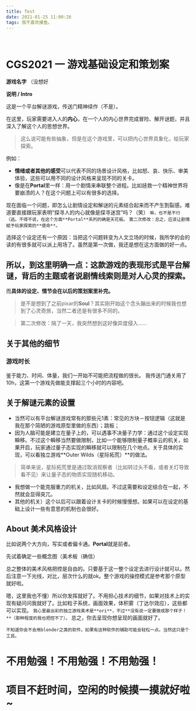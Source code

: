 ```yaml
---
title: Test
date: 2021-01-25 11:00:26
tags: 我不喜欢摸鱼。
---
```

​

# CGS2021 一 游戏基础设定和策划案

**游戏名字**
（没想好​

**说明 / Intro**

这是一个平台解谜游戏，传送门精神续作（不是）。

在这里，玩家需要进入人的**内心**，在一个人的内心世界完成冒险、解开谜题，并且深入了解这个人的思想世界。

>这么说可能有些抽象，但是在这个游戏里，可以把内心世界具象化，给玩家探索。

例如：
- **情绪或者其他的感受**可以代表不同的场景设计风格，比如怒、哀、快乐、审美体验，这些可以用不同的设计风格来呈现不同的关卡。
- 像是在**Portal**里一样：用一个剧情来串联整个进程。比如拯救一个精神世界将要崩溃的人？在这个问题上可以有很多的选择。

现在面临一个问题，即怎么让剧情设定和解谜的元素结合起来而不产生割裂感。难道要直接跟玩家表明“探寻人的内心就像是探寻迷宫”吗？（笑）
`嘛，也不是不行（逃。不得不说，在这个方面**Portal**系列的确是天花板。`
`第二次修改：总之，应该让剧情赋予玩家探索的**使命**。`

选择这个设定还有一个原因：当把这个问题转变为人文立场的时候，我所学的会的读的有很多就可以派上用场了。虽然是第一次做，我还是想在这方面做的好一点。

## 所以，到这里明确一点：这款游戏的表现形式是平台解谜，背后的主题或者说剧情线索则是对人心灵的探索。

而**具体的设定、情节会在以后的策划案里补完。**
>是不是想到了之前pixar的**Soul**？其实刚开始这个念头蹦出来的时候我也想到了心灵奇旅，当然二者还是有很多不同的。

> 第二次修改：隔了一天，我突然想到这好像异度侵入……

## 关于其他的细节
### 游戏时长
鉴于能力、时间、体量，我们一开始不可能把流程做的很长。
我传送门通关用了10h，这第一个游戏先做能支撑起三个小时的内容吧。

## 关于解谜元素的设置
- 当然可以有平台解谜游戏常有的那些元1素：常见的方块－按钮逻辑（这就是我在那个简陋的游戏原型里做的东西）；跳板；
- 因为人脑可能是建立在量子上的，可以遇事不决量子力学：通过这个设定实现瞬移。不过这个瞬移当然要做限制，比如一个能够限制量子概率云的机关，如果开启，玩家通过量子态实现的瞬移就可以限制在几个地点。关于具体的实现，可以看独立游戏**Outer Wilds（星际拓荒）**的做法。
> 简单来说，星际拓荒里是通过取消观察者（比如转过头不看，或者关灯导致看不见）来让量子态的物质实现随机移动。
- 我想做一个能克服重力的机关，比如风扇。不过这需要和设定结合在一起，不然就会显得突兀。
- 其他的机关）这个以后可以跟着设计关卡的时候慢慢想。如果可以在设定的基础上设计一些有意思的机制也会很好。

## About 美术风格设计
比如说两个大方向，写实或者偏卡通。**Portal**就是前者。

先试着确定一些概念图（美术板（确信）

总之整体的美术风格把控是自由的。只要基于这一整个设定去进行设计就可以。然后注意一下光线，对比，层次什么的就ok。整个游戏的操控模式是参考那个原型就好啦。

嗯，这里我也不懂）所以你发挥就好了。不用担心技术的细节，如果对技术上的实现有疑问问我就好了。比如粒子系统，画面效果，体积雾（丁达尔效应），这些都可以实现。
`我心里最出彩的独立游戏美术是**ori**，不过**没有说一定要做成那个样子！**（那种程度的我也把控不了）。`
总之，你去呈现你想呈现的画面就好了。

`不知道你会不会用blender之类的软件。如果有这种软件的辅助可能会轻松一点。当然这只是个工具。`
# 不用勉强！不用勉强！不用勉强！
# 项目不赶时间，空闲的时候摸一摸就好啦~